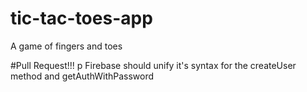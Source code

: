 # tic-tac-toes-app
A game of fingers and toes

#Pull Request!!!
p Firebase should unify it's syntax for the createUser method and getAuthWithPassword
